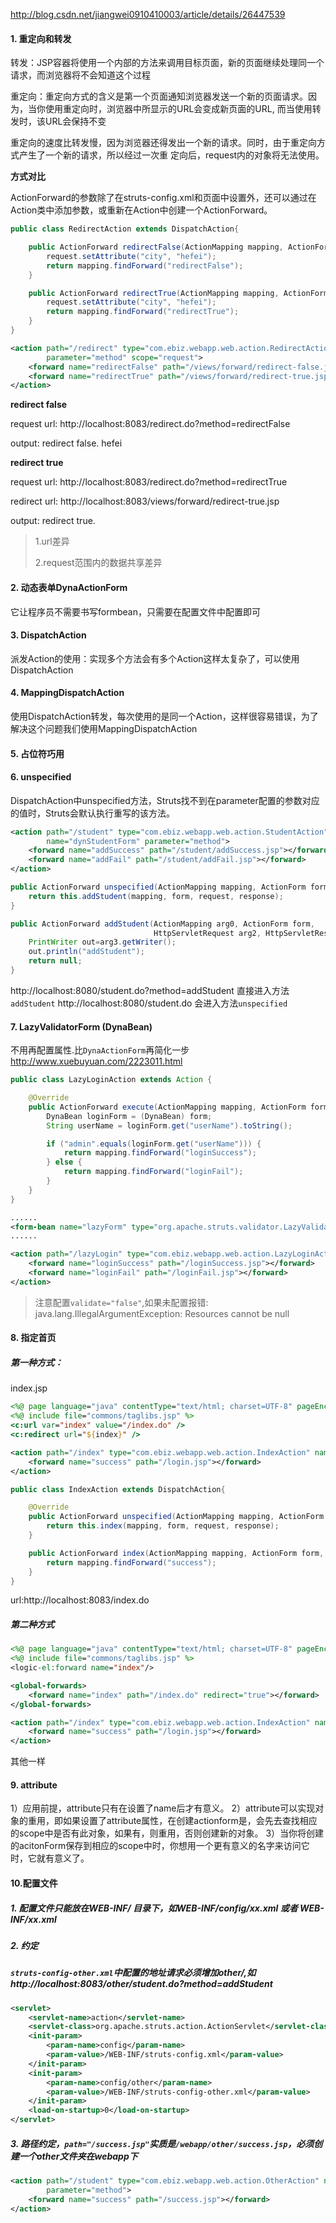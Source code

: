 http://blog.csdn.net/jiangwei0910410003/article/details/26447539

#### 1. 重定向和转发
转发：JSP容器将使用一个内部的方法来调用目标页面，新的页面继续处理同一个请求，而浏览器将不会知道这个过程

重定向：重定向方式的含义是第一个页面通知浏览器发送一个新的页面请求。因为，当你使用重定向时，浏览器中所显示的URL会变成新页面的URL, 而当使用转发时，该URL会保持不变

重定向的速度比转发慢，因为浏览器还得发出一个新的请求。同时，由于重定向方式产生了一个新的请求，所以经过一次重 定向后，request内的对象将无法使用。

**方式对比**

ActionForward的参数除了在struts-config.xml和页面中设置外，还可以通过在Action类中添加参数，或重新在Action中创建一个ActionForward。

```java
public class RedirectAction extends DispatchAction{

    public ActionForward redirectFalse(ActionMapping mapping, ActionForm form, HttpServletRequest request, HttpServletResponse response) throws Exception {
        request.setAttribute("city", "hefei");
        return mapping.findForward("redirectFalse");
    }

    public ActionForward redirectTrue(ActionMapping mapping, ActionForm form, HttpServletRequest request, HttpServletResponse response) throws Exception {
        request.setAttribute("city", "hefei");
        return mapping.findForward("redirectTrue");
    }
}
```

```xml
<action path="/redirect" type="com.ebiz.webapp.web.action.RedirectAction" name="lazyForm" validate="false"
        parameter="method" scope="request">
    <forward name="redirectFalse" path="/views/forward/redirect-false.jsp"></forward>
    <forward name="redirectTrue" path="/views/forward/redirect-true.jsp" redirect="true"></forward>
</action>
```

**redirect false**

request url: http://localhost:8083/redirect.do?method=redirectFalse

output: redirect false. hefei

**redirect true**

request url: http://localhost:8083/redirect.do?method=redirectTrue

redirect url: http://localhost:8083/views/forward/redirect-true.jsp

output: redirect true.

>   1.url差异
>
>   2.request范围内的数据共享差异

#### 2. 动态表单DynaActionForm

它让程序员不需要书写formbean，只需要在配置文件中配置即可

#### 3. DispatchAction
派发Action的使用：实现多个方法会有多个Action这样太复杂了，可以使用DispatchAction

#### 4. MappingDispatchAction
使用DispatchAction转发，每次使用的是同一个Action，这样很容易错误，为了解决这个问题我们使用MappingDispatchAction

#### 5. 占位符巧用

#### 6. unspecified
DispatchAction中unspecified方法，Struts找不到在parameter配置的参数对应的值时，Struts会默认执行重写的该方法。
```xml
<action path="/student" type="com.ebiz.webapp.web.action.StudentAction"
        name="dynStudentForm" parameter="method">
    <forward name="addSuccess" path="/student/addSuccess.jsp"></forward>
    <forward name="addFail" path="/student/addFail.jsp"></forward>
</action>
```
```java
public ActionForward unspecified(ActionMapping mapping, ActionForm form, HttpServletRequest request, HttpServletResponse response) throws Exception {
    return this.addStudent(mapping, form, request, response);
}

public ActionForward addStudent(ActionMapping arg0, ActionForm form,
                                HttpServletRequest arg2, HttpServletResponse arg3) throws Exception {
    PrintWriter out=arg3.getWriter();
    out.println("addStudent");
    return null;
}
```
http://localhost:8080/student.do?method=addStudent 直接进入方法`addStudent`
http://localhost:8080/student.do 会进入方法`unspecified`

#### 7. LazyValidatorForm (DynaBean)
不用再配置属性.比`DynaActionForm`再简化一步
http://www.xuebuyuan.com/2223011.html
```java
public class LazyLoginAction extends Action {

    @Override
    public ActionForward execute(ActionMapping mapping, ActionForm form, HttpServletRequest request, HttpServletResponse response) throws Exception {
        DynaBean loginForm = (DynaBean) form;
        String userName = loginForm.get("userName").toString();

        if ("admin".equals(loginForm.get("userName"))) {
            return mapping.findForward("loginSuccess");
        } else {
            return mapping.findForward("loginFail");
        }
    }
}
```
```xml
......
<form-bean name="lazyForm" type="org.apache.struts.validator.LazyValidatorForm"/>
......

<action path="/lazyLogin" type="com.ebiz.webapp.web.action.LazyLoginAction" name="lazyForm" validate="false">
    <forward name="loginSuccess" path="/loginSuccess.jsp"></forward>
    <forward name="loginFail" path="/loginFail.jsp"></forward>
</action>
```
> 注意配置`validate="false"`,如果未配置报错:
> java.lang.IllegalArgumentException: Resources cannot be null


#### 8. 指定首页
##### 第一种方式：
index.jsp
```jsp
<%@ page language="java" contentType="text/html; charset=UTF-8" pageEncoding="UTF-8" %>
<%@ include file="commons/taglibs.jsp" %>
<c:url var="index" value="/index.do" />
<c:redirect url="${index}" />
```
```xml
<action path="/index" type="com.ebiz.webapp.web.action.IndexAction" name="lazyForm" validate="false" parameter="method">
    <forward name="success" path="/login.jsp"></forward>
</action>
```
```java
public class IndexAction extends DispatchAction{

    @Override
    public ActionForward unspecified(ActionMapping mapping, ActionForm form, HttpServletRequest request, HttpServletResponse response) throws Exception {
        return this.index(mapping, form, request, response);
    }

    public ActionForward index(ActionMapping mapping, ActionForm form, HttpServletRequest request, HttpServletResponse response) throws Exception {
        return mapping.findForward("success");
    }
}
```
url:http://localhost:8083/index.do

##### 第二种方式
```jsp
<%@ page language="java" contentType="text/html; charset=UTF-8" pageEncoding="UTF-8" %>
<%@ include file="commons/taglibs.jsp" %>
<logic-el:forward name="index"/>
```
```xml
<global-forwards>
    <forward name="index" path="/index.do" redirect="true"></forward>
</global-forwards>

<action path="/index" type="com.ebiz.webapp.web.action.IndexAction" name="lazyForm" validate="false" parameter="method">
    <forward name="success" path="/login.jsp"></forward>
</action>
```
其他一样

#### 9. attribute

1）应用前提，attribute只有在设置了name后才有意义。
2）attribute可以实现对象的重用，即如果设置了attribute属性，在创建actionform是，会先去查找相应的scope中是否有此对象，如果有，则重用，否则创建新的对象。
3）当你将创建的acitonForm保存到相应的scope中时，你想用一个更有意义的名字来访问它时，它就有意义了。

#### 10.配置文件

##### 1.  配置文件只能放在WEB-INF/ 目录下，如WEB-INF/config/xx.xml 或者 WEB-INF/xx.xml

##### 2. 约定

##### `struts-config-other.xml`中配置的地址请求必须增加other/,如http://localhost:8083/other/student.do?method=addStudent

```xml
<servlet>
    <servlet-name>action</servlet-name>
    <servlet-class>org.apache.struts.action.ActionServlet</servlet-class>
    <init-param>
        <param-name>config</param-name>
        <param-value>/WEB-INF/struts-config.xml</param-value>
    </init-param>
    <init-param>
        <param-name>config/other</param-name>
        <param-value>/WEB-INF/struts-config-other.xml</param-value>
    </init-param>
    <load-on-startup>0</load-on-startup>
</servlet>
```

##### 3. 路径约定，`path="/success.jsp"`实质是`/webapp/other/success.jsp`，必须创建一个other文件夹在webapp下

```xml
<action path="/student" type="com.ebiz.webapp.web.action.OtherAction" name="lazyForm" validate="false"
        parameter="method">
    <forward name="success" path="/success.jsp"></forward>
</action>
```

